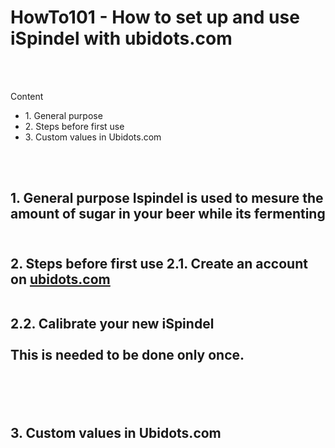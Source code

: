 <h1>HowTo101 - How to set up and use iSpindel with ubidots.com</h1>
</br>
</br>

Content


<ul>
  <li>1. General purpose </li>
  <li>2. Steps before first use</li>
  <li>3. Custom values in Ubidots.com</li>
</ul>

</br>
</br>

<h2>1. General purpose</h/2>
Ispindel is used to mesure the amount of sugar in your beer while its fermenting
</br>
</br>
<h2>2. Steps before first use</h/2>
2.1. Create an account on <a href='https://www.ubidots.com'>ubidots.com</a></br>
</br>

2.2. Calibrate your new iSpindel</br>
</br>
This is needed to be done only once.


</br>
</br>
<h2>3. Custom values in Ubidots.com</h/2>


